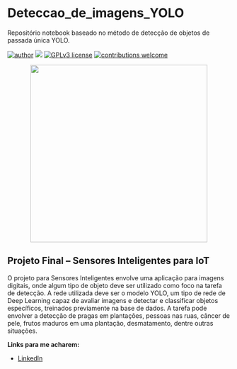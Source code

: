 # Deteccao_de_imagens_YOLO
Repositório notebook baseado no método de detecção de objetos de passada única YOLO.

[![author](https://img.shields.io/badge/author-IsaacFernandesMendes-red.svg)](https://www.linkedin.com/in/rafael-n-duarte/) [![](https://img.shields.io/badge/python-3.7+-blue.svg)](https://www.python.org/downloads/release/python-365/) [![GPLv3 license](https://img.shields.io/badge/License-GPLv3-blue.svg)](http://perso.crans.org/besson/LICENSE.html) [![contributions welcome](https://img.shields.io/badge/contributions-welcome-brightgreen.svg?style=flat)](https://github.com/rafaelnduarte/portfolio/issues)

<p align="center">
  <img src="https://img.freepik.com/fotos-gratis/tecnologia-de-biometria-retinal-com-remix-digital-de-olho-de-homem_53876-108518.jpg?w=740&t=st=1679343777~exp=1679344377~hmac=e9ad02a86c683ffa7a6698def04c688b3bf26aa28f674d0c170d9fa2e91f6006)"height=400px >
</p>

## Projeto Final – Sensores Inteligentes para IoT

O projeto para Sensores Inteligentes envolve uma aplicação para imagens digitais, onde algum tipo de objeto deve ser utilizado como foco na tarefa de detecção. 
A rede utilizada deve ser o modelo YOLO, um tipo de rede de Deep Learning capaz de avaliar imagens e detectar e classificar objetos específicos, treinados previamente na base de dados. A tarefa pode envolver a detecção de pragas em plantações, pessoas nas ruas, câncer de pele, frutos maduros em uma plantação, desmatamento, dentre outras situações.

**Links para me acharem:**

* [LinkedIn](https://www.linkedin.com/in/isaacfernandesmendes)

 





